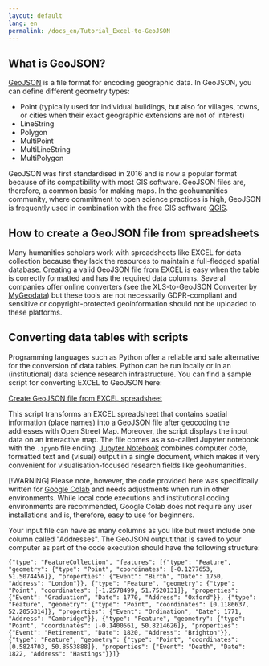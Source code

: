```yaml
---
layout: default
lang: en
permalink: /docs_en/Tutorial_Excel-to-GeoJSON
---
```


## What is GeoJSON?

[GeoJSON](https://geojson.org/) is a file format for encoding geographic data. In GeoJSON, you can define different geometry types:

- Point (typically used for individual buildings, but also for villages, towns, or cities when their exact geographic extensions are not of interest)
- LineString
- Polygon
- MultiPoint
- MultiLineString
- MultiPolygon

GeoJSON was first standardised in 2016 and is now a popular format because of its compatibility with most GIS software. GeoJSON files are, therefore, a common basis for making maps. In the geohumanities community, where commitment to open science practices is high, GeoJSON is frequently used in combination with the free GIS software [QGIS](https://qgis.org/).

## How to create a GeoJSON file from spreadsheets

Many humanities scholars work with spreadsheets like EXCEL for data collection because they lack the resources to maintain a full-fledged spatial database. Creating a valid GeoJSON file from EXCEL is easy when the table is correctly formatted and has the required data columns. Several companies offer online converters (see the XLS-to-GeoJSON Converter by [MyGeodata](https://mygeodata.cloud/converter/xls-to-geojson)) but these tools are not necessarily GDPR-compliant and sensitive or copyright-protected geoinformation should not be uploaded to these platforms.

## Converting data tables with scripts

Programming languages such as Python offer a reliable and safe alternative for the conversion of data tables. Python can be run locally or in an (institutional) data science research infrastructure. You can find a sample script for converting EXCEL to GeoJSON here:

[Create GeoJSON file from EXCEL spreadsheet](https://github.com/MonikaBarget/GeoHumTutorials/blob/master/Colab_Geocoding/GEOJSON_from_EXCEL.ipynb)

This script transforms an EXCEL spreadsheet that contains spatial information (place names) into a GeoJSON file after geocoding the addresses with Open Street Map. Moreover, the script displays the input data on an interactive map. The file comes as a so-called Jupyter notebook with the `.ipynb` file ending. [Jupyter Notebook](https://jupyter.org/) combines computer code, formatted text and (visual) output in a single document, which makes it very convenient for visualisation-focused research fields like geohumanities.

[!WARNING] Please note, however, the code provided here was specifically written for [Google Colab](https://colab.research.google.com/) and needs adjustments when run in other environments. While local code executions and institutional coding environments are recommended, Google Colab does not require any user installations and is, therefore, easy to use for beginners.

Your input file can have as many columns as you like but must include one column called "Addresses". The GeoJSON output that is saved to your computer as part of the code execution should have the following structure:

```
{"type": "FeatureCollection", "features": [{"type": "Feature", "geometry": {"type": "Point", "coordinates": [-0.1277653, 51.5074456]}, "properties": {"Event": "Birth", "Date": 1750, "Address": "London"}}, {"type": "Feature", "geometry": {"type": "Point", "coordinates": [-1.2578499, 51.7520131]}, "properties": {"Event": "Graduation", "Date": 1770, "Address": "Oxford"}}, {"type": "Feature", "geometry": {"type": "Point", "coordinates": [0.1186637, 52.2055314]}, "properties": {"Event": "Ordination", "Date": 1771, "Address": "Cambridge"}}, {"type": "Feature", "geometry": {"type": "Point", "coordinates": [-0.1400561, 50.8214626]}, "properties": {"Event": "Retirement", "Date": 1820, "Address": "Brighton"}}, {"type": "Feature", "geometry": {"type": "Point", "coordinates": [0.5824703, 50.8553888]}, "properties": {"Event": "Death", "Date": 1822, "Address": "Hastings"}}]}
```

